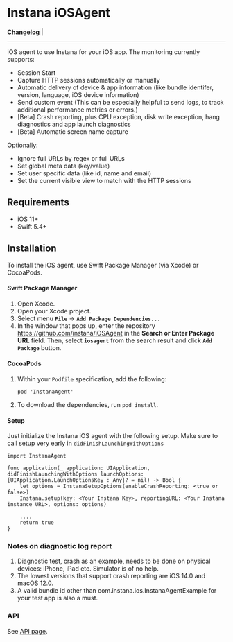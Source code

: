 # Instana iOSAgent

**[Changelog](https://github.com/instana/iOSAgent/blob/master/Changelog.md)** |

---

iOS agent to use Instana for your iOS app. The monitoring currently supports:

- Session Start
- Capture HTTP sessions automatically or manually
- Automatic delivery of device & app information (like bundle identifer, version, language, iOS device information)
- Send custom event (This can be especially helpful to send logs, to track additional performance metrics or errors.)
- [Beta] Crash reporting, plus CPU exception, disk write exception, hang diagnostics and app launch diagnostics
- [Beta] Automatic screen name capture

Optionally:
- Ignore full URLs by regex or full URLs
- Set global meta data (key/value)
- Set user specific data (like id, name and email)
- Set the current visible view to match with the HTTP sessions  

## Requirements
- iOS 11+
- Swift 5.4+

## Installation

To install the iOS agent, use Swift Package Manager (via Xcode) or CocoaPods.

#### Swift Package Manager

1. Open Xcode.
2. Open your Xcode project.
2. Select menu **`File`** -> **`Add Package Dependencies...`**
3. In the window that pops up, enter the repository https://github.com/instana/iOSAgent in the **Search or Enter Package URL** field. Then, select **`iosagent`** from the search result and click **`Add Package`** button.

#### CocoaPods

1. Within your `Podfile` specification, add the following:

   `pod 'InstanaAgent'`

2. To download the dependencies, run `pod install`.

#### Setup
Just initialize the Instana iOS agent with the following setup. Make sure to call setup very early in `didFinishLaunchingWithOptions`

```
import InstanaAgent

func application(_ application: UIApplication, didFinishLaunchingWithOptions launchOptions: [UIApplication.LaunchOptionsKey : Any]? = nil) -> Bool {
    let options = InstanaSetupOptions(enableCrashReporting: <true or false>)
	Instana.setup(key: <Your Instana Key>, reportingURL: <Your Instana instance URL>, options: options)

	....
	return true
}
```

### Notes on diagnostic log report

1. Diagnostic test, crash as an example, needs to be done on physical devices: iPhone, iPad etc. Simulator is of no help.
2. The lowest versions that support crash reporting are iOS 14.0 and macOS 12.0.
3. A valid bundle id other than com.instana.ios.InstanaAgentExample for your test app is also a must.

### API

See [API page](https://www.ibm.com/docs/en/instana-observability/current?topic=applications-ios-api).

